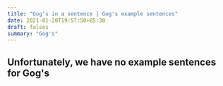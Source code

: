 ```yaml
---
title: "Gog's in a sentence | Gog's example sentences"
date: 2021-01-20T19:57:50+05:30
draft: falses
summary: "Gog's"
---
```

## Unfortunately, we have no example sentences for Gog's                 
